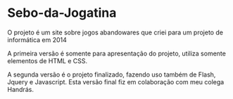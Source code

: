 # Sebo-da-Jogatina
O projeto é um site sobre jogos abandowares que criei para um projeto de informática em 2014

A primeira versão é somente para apresentação do projeto, utiliza somente elementos de HTML e CSS.

A segunda versão é o projeto finalizado, fazendo uso também de Flash, Jquery e Javascript. Esta versão final fiz em colaboração com meu colega Handrás.
